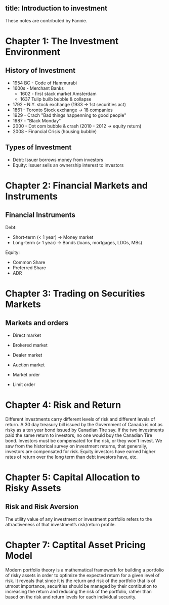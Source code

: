 title: Introduction to investment
---
These notes are contributed by Fannie.

# Chapter 1: The Investment Environment
## History of Investment
* 1954 BC - Code of Hammurabi
* 1600s - Merchant Banks
    * 1602 - first stack market Amsterdam
    * 1637 Tulip builb bubble & collapse
* 1792 - N.Y. stock exchange (1933 -> 1st securities act)
* 1861 - Toronto Stock exchange -> 18 companies
* 1929 - Crach "Bad things happenning to good people"
* 1987 - "Black Monday"
* 2000 - Dot com bubble & crash (2010 - 2012 -> equity return)
* 2008 - Financial Crisis (housing bubble)

## Types of Investment
* Debt: Issuer borrows money from investors
* Equity: Issuer sells an ownership interest to investors

# Chapter 2: Financial Markets and Instruments
## Financial Instruments
Debt:
- Short-term (< 1 year) -> Money market
- Long-term (> 1 year) -> Bonds (loans, mortgages, LDOs, MBs)

Equity:
- Common Share
- Preferred Share
- ADR

# Chapter 3: Trading on Securities Markets
## Markets and orders
- Direct market
- Brokered market
- Dealer market
- Auction market

- Market order
- Limit order

# Chapter 4: Risk and Return
Different investments carry different levels of risk and different levels of return. A
30 day treasury bill issued by the Government of Canada is not as risky as a ten year bond issued
by Canadian Tire say. If the two investments paid the same return to investors,
no one would buy the Canadian Tire bond. Investors must be
compensated for the risk, or they won't invest. We saw from the historical survey on
investment returns, that generally, investors are compensated for risk. Equity investors have
earned higher rates of return over the long term than debt investors have, etc.

# Chapter 5: Capital Allocation to Risky Assets
## Risk and Risk Aversion
The utility value of any investment or investment portfolio refers to the attractiveness
of that investment’s risk/return profile.

# Chapter 7: Captital Asset Pricing Model
Modern portfolio theory is a mathematical framework for building a portfolio of risky assets in order to optimize the expected return for a given level of risk. It reveals that since it is the return and risk of the portfolio
that is of utmost importance, securities should be managed by their contibution to increasing the return and reducing the risk of the portfolio, rather than based on the risk and return levels for each individual security.
